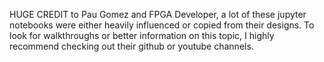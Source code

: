 HUGE CREDIT to Pau Gomez and FPGA Developer, a lot of these jupyter notebooks were either heavily influenced or copied from their designs. To look for walkthroughs or better information on this topic, I highly recommend checking out their github or youtube channels.
